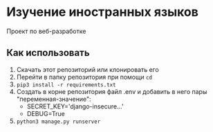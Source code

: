 # Изучение иностранных языков
Проект по веб-разработке

## Как использовать

1. Скачать этот репозиторий или клонировать его
2. Перейти в папку репозитория при помощи `cd`
3. `pip3 install -r requirements.txt`
5. Cоздать в корне репозитория файл .env и добавить в него пары "переменная-значение":
    * SECRET_KEY='django-insecure...'
    * DEBUG=True
4. `python3 manage.py runserver`
